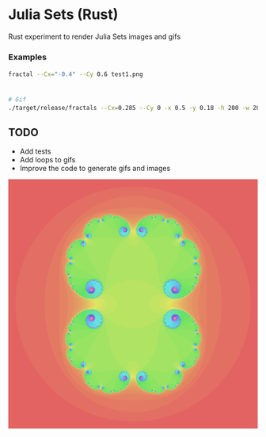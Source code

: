 # Julia Sets (Rust)

Rust experiment to render Julia Sets images and gifs


### Examples

```sh
fractal --Cx="-0.4" --Cy 0.6 test1.png


# Gif
./target/release/fractals --Cx=0.285 --Cy 0 -x 0.5 -y 0.18 -h 200 -w 200 -g -s 1.1
```

## TODO

- Add tests
- Add loops to gifs
- Improve the code to generate gifs and images


<img src="./renders/example1.png" />



